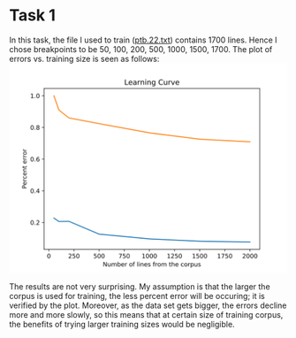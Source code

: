 # Task 1

In this task, the file I used to train ([ptb.22.txt](./ptb.22.txt)) contains 1700 lines. Hence I chose breakpoints to be 50, 100, 200, 500, 1000, 1500, 1700. The plot of errors vs. training size is seen as follows:
![](./task1.svg)

The results are not very surprising. My assumption is that the larger the corpus is used for training, the less percent error will be occuring; it is verified by the plot. Moreover, as the data set gets bigger, the errors decline more and more slowly, so this means that at certain size of training corpus, the benefits of trying larger training sizes would be negligible.

